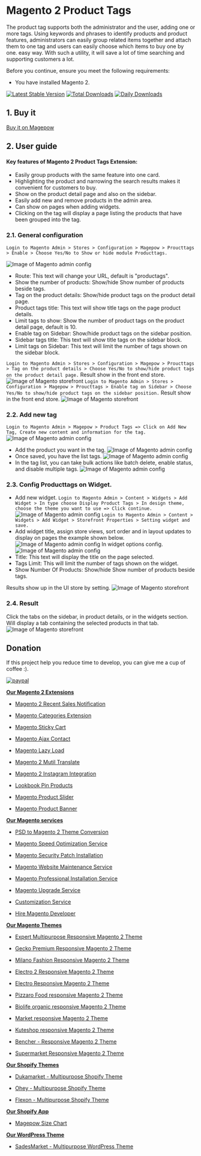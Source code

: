 # Magento 2 Product Tags

The product tag supports both the administrator and the user, adding one or more tags. Using keywords and phrases to identify products and product features, administrators can easily group related items together and attach them to one tag and users can easily choose which items to buy one by one. easy way. With such a utility, it will save a lot of time searching and supporting customers a lot.

Before you continue, ensure you meet the following requirements:

  * You have installed Magento 2.

[![Latest Stable Version](https://poser.pugx.org/magepow/producttags/v/stable)](https://packagist.org/packages/magepow/producttags)
[![Total Downloads](https://poser.pugx.org/magepow/producttags/downloads)](https://packagist.org/packages/magepow/producttags)
[![Daily Downloads](https://poser.pugx.org/magepow/producttags/d/daily)](https://packagist.org/packages/magepow/producttags)

## 1. Buy it

[Buy it on Magepow](https://magepow.com/magento-2-product-tags.html)

## 2. User guide
   #### Key features of Magento 2 Product Tags Extension:

  * Easily group products with the same feature into one card.
  * Highlighting the product and narrowing the search results makes it convenient for customers to buy.
  * Show on the product detail page and also on the sidebar.
  * Easily add new and remove products in the admin area.
  * Can show on pages when adding widgets.
  * Clicking on the tag will display a page listing the products that have been grouped into the tag.
  ### 2.1. General configuration

  `Login to Magento Admin > Stores > Configuration > Magepow > Proucttags > Enable > Choose Yes/No to Show or hide module Producttags.`
  
  ![Image of Magento admin config](https://github.com/magepow/magento-2-product-tags/blob/main/media/adminconfig_producttags.png)
  * Route: This text will change your URL, default is "productags".
  * Show the number of products: Show/hide Show number of products beside tags.
  * Tag on the product details: Show/hide product tags on the product detail page.
  * Product tags title: This text will show title tags on the page product details. 
  * Limit tags to show: Show the number of product tags on the product detail page, default is 10.
  * Enable tag on Sidebar: Show/hide product tags on the sidebar position.
  * Sidebar tags title: This text will show title tags on the sidebar block.
  * Limit tags on Sidebar: This text will limit the number of tags shown on the sidebar block. 

  `Login to Magento Admin > Stores > Configuration > Magepow > Proucttags > Tag on the product details > Choose Yes/No to show/hide product tags on the product detail page.`
  Result show in the front end store.
  ![Image of Magento storefront](https://github.com/magepow/magento-2-product-tags/blob/main/media/product_details.png)
  `Login to Magento Admin > Stores > Configuration > Magepow > Proucttags > Enable tag on Sidebar > Choose Yes/No to show/hide product tags on the sidebar position.`
  Result show in the front end store.
  ![Image of Magento storefront](https://github.com/magepow/magento-2-product-tags/blob/main/media/producttags_sidebar.png)
  ### 2.2. Add new tag
   `Login to Magento Admin > Magepow > Product Tags => Click on Add New Tag, Create new content and information for the tag.`
  ![Image of Magento admin config](https://github.com/magepow/magento-2-product-tags/blob/main/media/form_producttags.png)
   * Add the product you want in the tag.
  ![Image of Magento admin config](https://github.com/magepow/magento-2-product-tags/blob/main/media/gallery_product.png)
   * Once saved, you have the list tags.
   ![Image of Magento admin config](https://github.com/magepow/magento-2-product-tags/blob/main/media/list_tags.png)
   * In the tag list, you can take bulk actions like batch delete, enable status, and disable multiple tags.
   ![Image of Magento admin config](https://github.com/magepow/magento-2-product-tags/blob/main/media/massaction.png)
  ### 2.3. Config Producttags on Widget.
   * Add new widget.
   `Login to Magento Admin > Content > Widgets > Add Widget > In type choose Display Product Tags > In design theme, choose the theme you want to use => Click continue.`
   ![Image of Magento admin config](https://github.com/magepow/magento-2-product-tags/blob/main/media/add_widget.png)
   `Login to Magento Admin > Content > Widgets > Add Widget > Storefront Properties > Setting widget and save.`
   * Add widget title, assign store views, sort order and in layout updates to display on pages the example shown below.
   ![Image of Magento admin config](https://github.com/magepow/magento-2-product-tags/blob/main/media/config_widget.png)
    In widget options config.
   ![Image of Magento admin config](https://github.com/magepow/magento-2-product-tags/blob/main/media/config_widget_producttags.png)
   * Title: This text will display the title on the page selected.
   * Tags Limit: This will limit the number of tags shown on the widget.
   * Show Number Of Products: Show/hide Show number of products beside tags.

   Results show up in the UI store by setting.
   ![Image of Magento storefront](https://github.com/magepow/magento-2-product-tags/blob/main/media/producttags_widget.png)
  ### 2.4. Result 
  Click the tabs on the sidebar, in product details, or in the widgets section. Will display a tab containing the selected products in that tab.
  ![Image of Magento storefront](https://github.com/magepow/magento-2-product-tags/blob/main/media/list_product.png)
 ## Donation

If this project help you reduce time to develop, you can give me a cup of coffee :).

[![paypal](https://www.paypalobjects.com/en_US/i/btn/btn_donateCC_LG.gif)](https://www.paypal.com/paypalme/alopay)

      
**[Our Magento 2 Extensions](https://magepow.com/magento-2-extensions.html)**

* [Magento 2 Recent Sales Notification](https://magepow.com/magento-2-recent-sales-notification.html)

* [Magento Categories Extension](https://magepow.com/magento-categories-extension.html)

* [Magento Sticky Cart](https://magepow.com/magento-sticky-cart.html)

* [Magento Ajax Contact](https://magepow.com/magento-ajax-contact-form.html)

* [Magento Lazy Load](https://magepow.com/magento-lazy-load.html)

* [Magento 2 Mutil Translate](https://magepow.com/magento-multi-translate.html)

* [Magento 2 Instagram Integration](https://magepow.com/magento-2-instagram.html)

* [Lookbook Pin Products](https://magepow.com/lookbook-pin-products.html)

* [Magento Product Slider](https://magepow.com/magento-product-slider.html)

* [Magento Product Banner](https://magepow.com/magento-banner-slider.html)

**[Our Magento services](https://magepow.com/magento-services.html)**

* [PSD to Magento 2 Theme Conversion](https://magepow.com/psd-to-magento-theme-conversion.html)

* [Magento Speed Optimization Service](https://magepow.com/magento-speed-optimization-service.html)

* [Magento Security Patch Installation](https://magepow.com/magento-security-patch-installation.html)

* [Magento Website Maintenance Service](https://magepow.com/website-maintenance-service.html)

* [Magento Professional Installation Service](https://magepow.com/professional-installation-service.html)

* [Magento Upgrade Service](https://magepow.com/magento-upgrade-service.html)

* [Customization Service](https://magepow.com/customization-service.html)

* [Hire Magento Developer](https://magepow.com/hire-magento-developer.html)

**[Our Magento Themes](https://alothemes.com/)**

* [Expert Multipurpose Responsive Magento 2 Theme](https://1.envato.market/c/1314680/275988/4415?u=https://themeforest.net/item/expert-premium-responsive-magento-2-and-1-support-rtl-magento-2-/21667789)

* [Gecko Premium Responsive Magento 2 Theme](https://1.envato.market/c/1314680/275988/4415?u=https://themeforest.net/item/gecko-responsive-magento-2-theme-rtl-supported/24677410)

* [Milano Fashion Responsive Magento 2 Theme](https://1.envato.market/c/1314680/275988/4415?u=https://themeforest.net/item/milano-fashion-responsive-magento-1-2-theme/12141971)

* [Electro 2 Responsive Magento 2 Theme](https://1.envato.market/c/1314680/275988/4415?u=https://themeforest.net/item/electro2-premium-responsive-magento-2-rtl-supported/26875864)

* [Electro Responsive Magento 2 Theme](https://1.envato.market/c/1314680/275988/4415?u=https://themeforest.net/item/electro-responsive-magento-1-2-theme/17042067)

* [Pizzaro Food responsive Magento 2 Theme](https://1.envato.market/c/1314680/275988/4415?u=https://themeforest.net/item/pizzaro-food-responsive-magento-1-2-theme/19438157)

* [Biolife organic responsive Magento 2 Theme](https://1.envato.market/c/1314680/275988/4415?u=https://themeforest.net/item/biolife-organic-food-magento-2-theme-rtl-supported/25712510)

* [Market responsive Magento 2 Theme](https://1.envato.market/c/1314680/275988/4415?u=https://themeforest.net/item/market-responsive-magento-2-theme/22997928)

* [Kuteshop responsive Magento 2 Theme](https://1.envato.market/c/1314680/275988/4415?u=https://themeforest.net/item/kuteshop-multipurpose-responsive-magento-1-2-theme/12985435)

* [Bencher - Responsive Magento 2 Theme](https://1.envato.market/c/1314680/275988/4415?u=https://themeforest.net/item/bencher-responsive-magento-1-2-theme/15787772)

* [Supermarket Responsive Magento 2 Theme](https://1.envato.market/c/1314680/275988/4415?u=https://themeforest.net/item/supermarket-responsive-magento-1-2-theme/18447995)

**[Our Shopify Themes](https://themeforest.net/user/alotheme)**

* [Dukamarket - Multipurpose Shopify Theme](https://1.envato.market/c/1314680/275988/4415?u=https://themeforest.net/item/dukamarket-multipurpose-shopify-theme/36158349)

* [Ohey - Multipurpose Shopify Theme](https://1.envato.market/c/1314680/275988/4415?u=https://themeforest.net/item/ohey-multipurpose-shopify-theme/34624195)

* [Flexon - Multipurpose Shopify Theme](https://1.envato.market/c/1314680/275988/4415?u=https://themeforest.net/item/flexon-multipurpose-shopify-theme/33461048)

**[Our Shopify App](https://apps.shopify.com/partners/maggicart)**

* [Magepow Size Chart](https://apps.shopify.com/magepow-size-chart)

**[Our WordPress Theme](https://themeforest.net/user/alotheme/portfolio)**

* [SadesMarket - Multipurpose WordPress Theme](https://1.envato.market/c/1314680/275988/4415?u=https://themeforest.net/item/sadesmarket-multipurpose-wordpress-theme/35369933)
